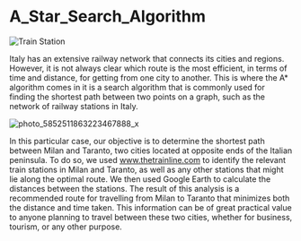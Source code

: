 # A_Star_Search_Algorithm
![Train Station](https://user-images.githubusercontent.com/95241727/229196502-54f8b534-24e5-4cc1-8c89-4ef235ed037e.png)

Italy has an extensive railway network that connects its cities and regions. However, it is not always clear which route is the most efficient, in terms of time and distance, for getting from one city to another. This is where the A* algorithm comes in it is a search algorithm that is commonly used for finding the shortest path between two points on a graph, such as the network of railway stations in Italy.


![photo_5852511863223467888_x](https://user-images.githubusercontent.com/95241727/229197218-66d5f22e-a28a-4132-8363-35767dc4745a.jpg)


In this particular case, our objective is to determine the shortest path between Milan and Taranto, two cities located at opposite ends of the Italian peninsula. To do so, we used www.thetrainline.com to identify the relevant train stations in Milan and Taranto, as well as any other stations that might lie along the optimal route. We then used Google Earth to calculate the distances between the stations.
The result of this analysis is a recommended route for travelling from Milan to Taranto that minimizes both the distance and time taken. This information can be of great practical value to anyone planning to travel between these two cities, whether for business, tourism, or any other purpose.
